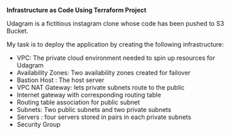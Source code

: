 **Infrastructure as Code Using Terraform Project**

Udagram is a fictitious instagram clone whose code has been pushed to S3 Bucket.

My task is to deploy the application by creating the following  infrastructure:

- VPC: The private cloud environment needed to spin up resources for Udagram
- Availability Zones: Two availability zones created for failover
- Bastion Host : The host server
- VPC NAT Gateway: lets private subnets route to the public
- Internet gateway with corresponding routing table
- Routing table association for public subnet
- Subnets: Two public subnets and two private subnets
- Servers : four servers stored in pairs in each private subnets
- Security Group 
